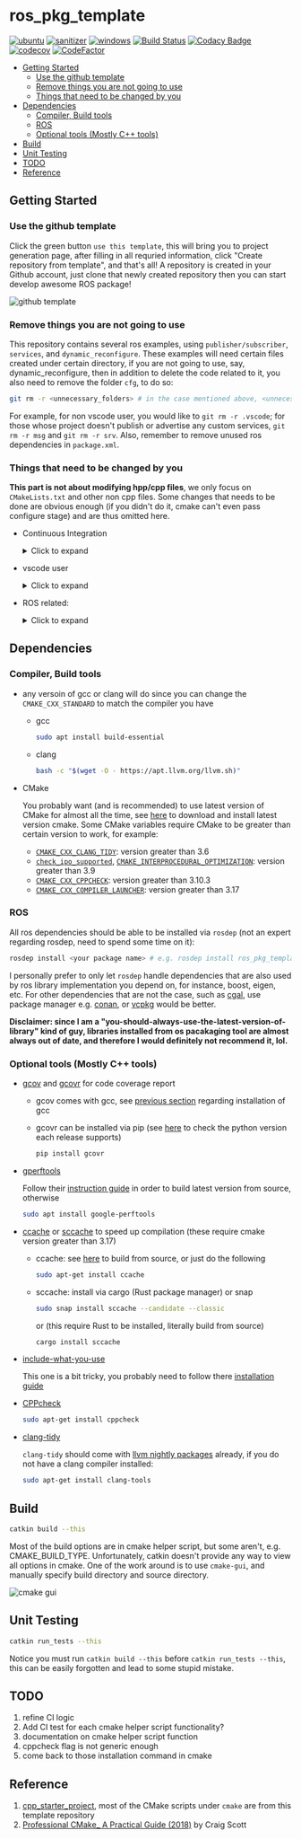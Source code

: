 # ros_pkg_template  <!-- omit in toc -->

[![ubuntu](https://github.com/osjacky430/ros_pkg_template/actions/workflows/ubuntu.yml/badge.svg)](https://github.com/osjacky430/ros_pkg_template/actions/workflows/ubuntu.yml) [![sanitizer](https://github.com/osjacky430/ros_pkg_template/actions/workflows/sanitizer.yml/badge.svg)](https://github.com/osjacky430/ros_pkg_template/actions/workflows/sanitizer.yml) [![windows](https://github.com/osjacky430/ros_pkg_template/actions/workflows/windows.yml/badge.svg)](https://github.com/osjacky430/ros_pkg_template/actions/workflows/windows.yml) [![Build Status](https://app.travis-ci.com/osjacky430/ros_pkg_template.svg?branch=master)](https://app.travis-ci.com/osjacky430/ros_pkg_template) [![Codacy Badge](https://app.codacy.com/project/badge/Coverage/eb9fe24089f34cc9b07c2cd23d2cf688)](https://www.codacy.com/gh/osjacky430/ros_pkg_template/dashboard?utm_source=github.com&utm_medium=referral&utm_content=osjacky430/ros_pkg_template&utm_campaign=Badge_Coverage) [![codecov](https://codecov.io/gh/osjacky430/ros_pkg_template/branch/master/graph/badge.svg?token=eMlsiHLKQ9)](https://codecov.io/gh/osjacky430/ros_pkg_template) [![CodeFactor](https://www.codefactor.io/repository/github/osjacky430/ros_pkg_template/badge)](https://www.codefactor.io/repository/github/osjacky430/ros_pkg_template)

- [Getting Started](#getting-started)
  - [Use the github template](#use-the-github-template)
  - [Remove things you are not going to use](#remove-things-you-are-not-going-to-use)
  - [Things that need to be changed by you](#things-that-need-to-be-changed-by-you)
- [Dependencies](#dependencies)
  - [Compiler, Build tools](#compiler-build-tools)
  - [ROS](#ros)
  - [Optional tools (Mostly C++ tools)](#optional-tools-mostly-c-tools)
- [Build](#build)
- [Unit Testing](#unit-testing)
- [TODO](#todo)
- [Reference](#reference)

## Getting Started

### Use the github template

Click the green button `use this template`, this will bring you to project generation page, after filling in all requried information, click "Create repository from template", and that's all! A repository is created in your Github account, just clone that newly created repository then you can start develop awesome ROS package!

![github template](https://user-images.githubusercontent.com/11375975/130358985-b3d14819-aee4-4994-bcc7-91822f9ef6bb.png)

### Remove things you are not going to use

This repository contains several ros examples, using `publisher/subscriber`, `services`, and `dynamic_reconfigure`. These examples will need certain files created under certain directory, if you are not going to use, say, dynamic_reconfigure, then in addition to delete the code related to it, you also need to remove the folder `cfg`, to do so:

``` sh
git rm -r <unnecessary_folders> # in the case mentioned above, <unnecessary_folders> will be "cfg"
```

For example, for non vscode user, you would like to `git rm -r .vscode`; for those whose project doesn't publish or advertise any custom services, `git rm -r msg` and `git rm -r srv`. Also, remember to remove unused ros dependencies in `package.xml`.

### Things that need to be changed by you

**This part is not about modifying hpp/cpp files**, we only focus on `CMakeLists.txt` and other non cpp files. Some changes that needs to be done are obvious enough (if you didn't do it, cmake can't even pass configure stage) and are thus omitted here.

- Continuous Integration

  <details>
  <summary>Click to expand</summary>

    - Those badges, of course

    - coverage report name

    - github action (`.github/workflows/industrial_ci_action.yml`)
  
      - ~~`PKG_NAME`~~ (not valid until github action support top-level `env` variable substition, current setup assumes that the repository name is the same as project name, if that is not the case, replace all `${{ github.event.repository.name }}` with your project name)
      - `RT_FLAG` (and possibly files under `/tool/sanitizer`(TODO)) in job `run_sanitizer`, these are used to enable/disable sanitize flags during runtime

    - travis CI (.travis.yml)

  </details>

- vscode user

  <details>
  <summary>Click to expand</summary>

  -  plugin [`vscode-ros`](https://github.com/ms-iot/vscode-ros) is recommended. If installed, few things are configurable
     
     - `target` in `launch.json`

  - `catkin_ws.path`, possibly `ros.path` in `.vscode/c_cpp_properties.json`, and `ros.distro` in `settings.json`
    
    - `ros.path` references `ros.distro`, which is automatically generated by `vscode-ros`. If plugin is not installed, you would need to specify it. Remeber to reload window (`ctrl + shift + P`, type `reload`) for settings to take effect 

  </details>

- ROS related:

  <details>
  <summary>Click to expand</summary>
  
  - `dynamic_reconfigure`
   
    - `PACKAGE` and `RECONFIGURE_NAME` in `cfg/RosPkgTemplateExample.cfg` (see [this](http://wiki.ros.org/dynamic_reconfigure/Tutorials/HowToWriteYourFirstCfgFile) for more detail)
    - if you are not going to use it, remove dependency `dynamic_reconfigure` in `package.xml`

  - `msg`/`srv`

    - Remember to add dependent messages/services in `package.xml`, otherwise even the project can compile in local machine, it won't pass CI since the dependencies are installed via `rosdep` 

  - cpp version

    - `CMAKE_CXX_STANDARD`, `CMAKE_CXX_STANDARD_REQUIRED` and `CMAKE_CXX_EXTENSIONS` in top-level `CMakeLists.txt` (recommend to change only `CMAKE_CXX_STANDARD`, or use `target_compile_options` instead of these three CMake variables)

  </details>

## Dependencies

### Compiler, Build tools

  - any versoin of gcc or clang will do since you can change the `CMAKE_CXX_STANDARD` to match the compiler you have

    - gcc

      ``` sh
      sudo apt install build-essential
      ```

    - clang

      ``` sh
      bash -c "$(wget -O - https://apt.llvm.org/llvm.sh)"
      ```

  - CMake

    You probably want (and is recommended) to use latest version of CMake for almost all the time, see [here](https://cmake.org/download/) to download and install latest version cmake. Some CMake variables require CMake to be greater than certain version to work, for example:

    - [`CMAKE_CXX_CLANG_TIDY`](https://cmake.org/cmake/help/latest/variable/CMAKE_LANG_CLANG_TIDY.html): version greater than 3.6
    - [`check_ipo_supported`](https://cmake.org/cmake/help/latest/module/CheckIPOSupported.html), [`CMAKE_INTERPROCEDURAL_OPTIMIZATION`](https://cmake.org/cmake/help/latest/variable/CMAKE_INTERPROCEDURAL_OPTIMIZATION.html?highlight=cmake_interprocedural_optimization): version greater than 3.9
    - [`CMAKE_CXX_CPPCHECK`](https://cmake.org/cmake/help/v3.10/variable/CMAKE_LANG_CPPCHECK.html): version greater than 3.10.3
    - [`CMAKE_CXX_COMPILER_LAUNCHER`](https://cmake.org/cmake/help/latest/envvar/CMAKE_LANG_COMPILER_LAUNCHER.html): version greater than 3.17

### ROS

All ros dependencies should be able to be installed via `rosdep` (not an expert regarding rosdep, need to spend some time on it):

``` sh
rosdep install <your package name> # e.g. rosdep install ros_pkg_template
```

I personally prefer to only let `rosdep` handle dependencies that are also used by ros library implementation you depend on, for instance, boost, eigen, etc. For other dependencies that are not the case, such as [cgal](https://github.com/CGAL/cgal), use package manager e.g. [conan](https://github.com/conan-io/conan), or [vcpkg](https://github.com/microsoft/vcpkg) would be better. 

**Disclaimer: since I am a "you-should-always-use-the-latest-version-of-library" kind of guy, libraries installed from os pacakaging tool are almost always out of date, and therefore I would definitely not recommend it, lol.**

### Optional tools (Mostly C++ tools)

- [gcov](https://gcc.gnu.org/onlinedocs/gcc/Gcov.html) and [gcovr](https://gcovr.com/en/stable/) for code coverage report

  - gcov comes with gcc, see [previous section](#compiler-build-tools) regarding installation of gcc

  - gcovr can be installed via pip (see [here](https://gcovr.com/en/stable/installation.html) to check the python version each release supports)
  
    ``` sh
    pip install gcovr
    ```

- [gperftools](https://github.com/gperftools/gperftools)

  Follow their [instruction guide](https://github.com/gperftools/gperftools/blob/master/INSTALL#L343) in order to build latest version from source, otherwise

  ``` sh
  sudo apt install google-perftools
  ```

- [ccache](https://ccache.dev/) or [sccache](https://github.com/mozilla/sccache) to speed up compilation (these require cmake version greater than 3.17)

  - ccache: see [here](https://github.com/ccache/ccache/blob/master/doc/INSTALL.md) to build from source, or just do the following

    ``` sh
    sudo apt-get install ccache
    ```

  - sccache: install via cargo (Rust package manager) or snap

    ``` sh
    sudo snap install sccache --candidate --classic
    ```
    or (this require Rust to be installed, literally build from source)

    ``` sh
    cargo install sccache
    ```

- [include-what-you-use](https://include-what-you-use.org/)

  This one is a bit tricky, you probably need to follow there [installation guide](https://github.com/include-what-you-use/include-what-you-use#how-to-build)

- [CPPcheck](http://cppcheck.sourceforge.net/)

  ``` sh
  sudo apt-get install cppcheck
  ```

- [clang-tidy](https://clang.llvm.org/extra/clang-tidy/)

  `clang-tidy` should come with [llvm nightly packages](https://apt.llvm.org/) already, if you do not have a clang compiler installed:

  ``` sh
  sudo apt-get install clang-tools
  ```

## Build

``` sh
catkin build --this
```

Most of the build options are in cmake helper script, but some aren't, e.g. CMAKE_BUILD_TYPE. Unfortunately, catkin doesn't provide any way to view all options in cmake. One of the work around is to use `cmake-gui`, and manually specify build directory and source directory.

![cmake gui](https://user-images.githubusercontent.com/11375975/130358808-0988edc0-3d44-45e9-b9cf-f1219d26c797.png)

## Unit Testing

``` sh
catkin run_tests --this
```

Notice you must run `catkin build --this` before `catkin run_tests --this`, this can be easily forgotten and lead to some stupid mistake.

## TODO

1. refine CI logic
2. Add CI test for each cmake helper script functionality?
3. documentation on cmake helper script function
4. cppcheck flag is not generic enough
5. come back to those installation command in cmake

## Reference

1. [cpp_starter_project](https://github.com/lefticus/cpp_starter_project), most of the CMake scripts under `cmake` are from this template repository
2. [Professional CMake_ A Practical Guide (2018)](https://crascit.com/professional-cmake/) by Craig Scott
